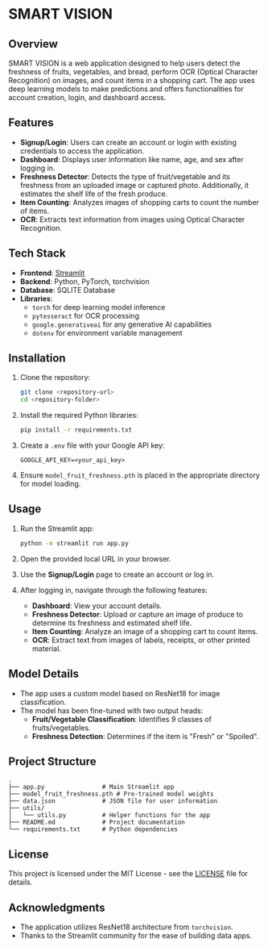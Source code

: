 # SMART VISION

## Overview
SMART VISION is a web application designed to help users detect the freshness of fruits, vegetables, and bread, perform OCR (Optical Character Recognition) on images, and count items in a shopping cart. The app uses deep learning models to make predictions and offers functionalities for account creation, login, and dashboard access.

## Features
- **Signup/Login**: Users can create an account or login with existing credentials to access the application.
- **Dashboard**: Displays user information like name, age, and sex after logging in.
- **Freshness Detector**: Detects the type of fruit/vegetable and its freshness from an uploaded image or captured photo. Additionally, it estimates the shelf life of the fresh produce.
- **Item Counting**: Analyzes images of shopping carts to count the number of items.
- **OCR**: Extracts text information from images using Optical Character Recognition.

## Tech Stack
- **Frontend**: [Streamlit](https://streamlit.io/)
- **Backend**: Python, PyTorch, torchvision
- **Database**: SQLITE Database
- **Libraries**: 
  - `torch` for deep learning model inference
  - `pytesseract` for OCR processing
  - `google.generativeai` for any generative AI capabilities
  - `dotenv` for environment variable management

## Installation

1. Clone the repository:
   ```bash
   git clone <repository-url>
   cd <repository-folder>
   ```

2. Install the required Python libraries:
   ```bash
   pip install -r requirements.txt
   ```

3. Create a `.env` file with your Google API key:
   ```
   GOOGLE_API_KEY=<your_api_key>
   ```

4. Ensure `model_fruit_freshness.pth` is placed in the appropriate directory for model loading.

## Usage

1. Run the Streamlit app:
   ```bash
   python -m streamlit run app.py
   ```

2. Open the provided local URL in your browser.

3. Use the **Signup/Login** page to create an account or log in.

4. After logging in, navigate through the following features:
   - **Dashboard**: View your account details.
   - **Freshness Detector**: Upload or capture an image of produce to determine its freshness and estimated shelf life.
   - **Item Counting**: Analyze an image of a shopping cart to count items.
   - **OCR**: Extract text from images of labels, receipts, or other printed material.

## Model Details

- The app uses a custom model based on ResNet18 for image classification.
- The model has been fine-tuned with two output heads:
  - **Fruit/Vegetable Classification**: Identifies 9 classes of fruits/vegetables.
  - **Freshness Detection**: Determines if the item is "Fresh" or "Spoiled".

## Project Structure
```
.
├── app.py                # Main Streamlit app
├── model_fruit_freshness.pth # Pre-trained model weights
├── data.json             # JSON file for user information
├── utils/
│   └── utils.py          # Helper functions for the app
├── README.md             # Project documentation
└── requirements.txt      # Python dependencies
```

## License
This project is licensed under the MIT License - see the [LICENSE](LICENSE) file for details.

## Acknowledgments
- The application utilizes ResNet18 architecture from `torchvision`.
- Thanks to the Streamlit community for the ease of building data apps.

